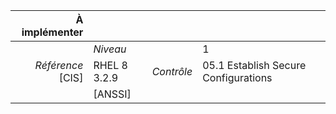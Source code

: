 
|           À implémenter    |    |    |    |
|----------------:|:---|---:|:---|
|                 |*Niveau*|| 1 |
|*Référence* [CIS]| RHEL 8 3.2.9 |*Contrôle*| 05.1 Establish Secure Configurations |
|                 |[ANSSI] ||  |

